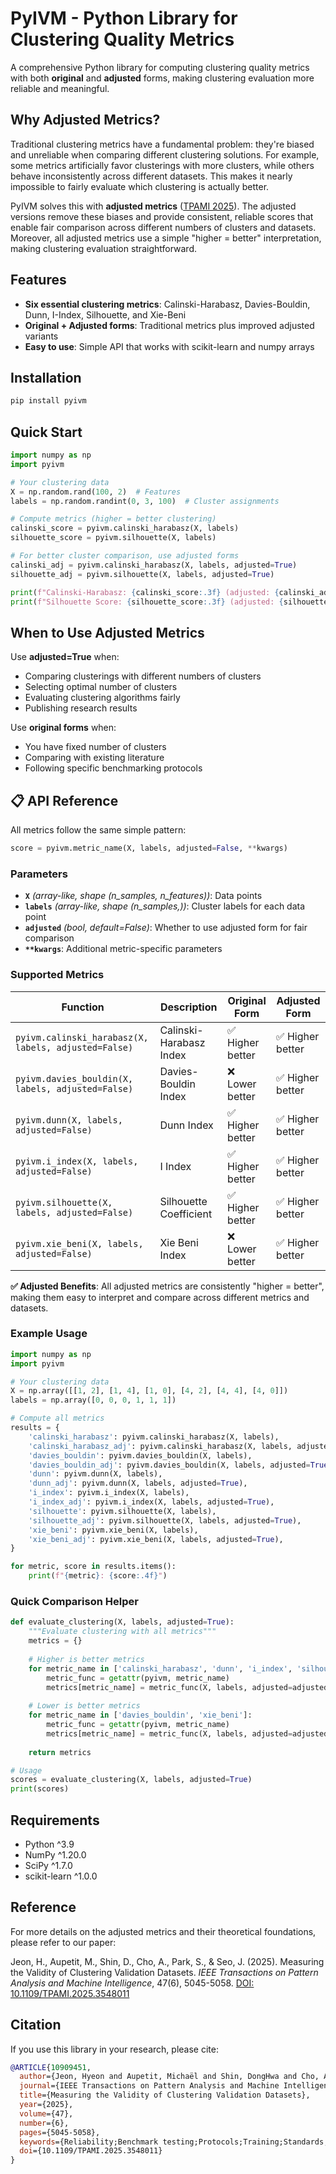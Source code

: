 # PyIVM - Python Library for Clustering Quality Metrics

A comprehensive Python library for computing clustering quality metrics with both **original** and **adjusted** forms, making clustering evaluation more reliable and meaningful.

## Why Adjusted Metrics?

Traditional clustering metrics have a fundamental problem: they're biased and unreliable when comparing different clustering solutions. For example, some metrics artificially favor clusterings with more clusters, while others behave inconsistently across different datasets. This makes it nearly impossible to fairly evaluate which clustering is actually better.

PyIVM solves this with **adjusted metrics** (<a href="https://www.hyeonjeon.com/assets/pdf/jeon25tpami.pdf" target="_blank">TPAMI 2025</a>). The adjusted versions remove these biases and provide consistent, reliable scores that enable fair comparison across different numbers of clusters and datasets. Moreover, all adjusted metrics use a simple "higher = better" interpretation, making clustering evaluation straightforward.

## Features

- **Six essential clustering metrics**: Calinski-Harabasz, Davies-Bouldin, Dunn, I-Index, Silhouette, and Xie-Beni
- **Original + Adjusted forms**: Traditional metrics plus improved adjusted variants
- **Easy to use**: Simple API that works with scikit-learn and numpy arrays

## Installation

```bash
pip install pyivm
```

## Quick Start

```python
import numpy as np
import pyivm

# Your clustering data
X = np.random.rand(100, 2)  # Features
labels = np.random.randint(0, 3, 100)  # Cluster assignments

# Compute metrics (higher = better clustering)
calinski_score = pyivm.calinski_harabasz(X, labels)
silhouette_score = pyivm.silhouette(X, labels)

# For better cluster comparison, use adjusted forms
calinski_adj = pyivm.calinski_harabasz(X, labels, adjusted=True)
silhouette_adj = pyivm.silhouette(X, labels, adjusted=True)

print(f"Calinski-Harabasz: {calinski_score:.3f} (adjusted: {calinski_adj:.3f})")
print(f"Silhouette Score: {silhouette_score:.3f} (adjusted: {silhouette_adj:.3f})")
```

## When to Use Adjusted Metrics

Use **adjusted=True** when:
- Comparing clusterings with different numbers of clusters
- Selecting optimal number of clusters
- Evaluating clustering algorithms fairly
- Publishing research results

Use **original forms** when:
- You have fixed number of clusters
- Comparing with existing literature
- Following specific benchmarking protocols

## 📋 API Reference

All metrics follow the same simple pattern:

```python
score = pyivm.metric_name(X, labels, adjusted=False, **kwargs)
```

### Parameters
- **`X`** *(array-like, shape (n_samples, n_features))*: Data points
- **`labels`** *(array-like, shape (n_samples,))*: Cluster labels for each data point
- **`adjusted`** *(bool, default=False)*: Whether to use adjusted form for fair comparison
- **`**kwargs`**: Additional metric-specific parameters

### Supported Metrics

| Function | Description | Original Form | Adjusted Form |
|----------|-------------|---------------|---------------|
| `pyivm.calinski_harabasz(X, labels, adjusted=False)` | Calinski-Harabasz Index | ✅ Higher better | ✅ Higher better |
| `pyivm.davies_bouldin(X, labels, adjusted=False)` | Davies-Bouldin Index | ❌ Lower better | ✅ Higher better |
| `pyivm.dunn(X, labels, adjusted=False)` | Dunn Index | ✅ Higher better | ✅ Higher better |
| `pyivm.i_index(X, labels, adjusted=False)` | I Index | ✅ Higher better | ✅ Higher better |
| `pyivm.silhouette(X, labels, adjusted=False)` | Silhouette Coefficient | ✅ Higher better | ✅ Higher better |
| `pyivm.xie_beni(X, labels, adjusted=False)` | Xie Beni Index | ❌ Lower better | ✅ Higher better |

**✅ Adjusted Benefits**: All adjusted metrics are consistently "higher = better", making them easy to interpret and compare across different metrics and datasets.

### Example Usage

```python
import numpy as np
import pyivm

# Your clustering data
X = np.array([[1, 2], [1, 4], [1, 0], [4, 2], [4, 4], [4, 0]])
labels = np.array([0, 0, 0, 1, 1, 1])

# Compute all metrics
results = {
    'calinski_harabasz': pyivm.calinski_harabasz(X, labels),
    'calinski_harabasz_adj': pyivm.calinski_harabasz(X, labels, adjusted=True),
    'davies_bouldin': pyivm.davies_bouldin(X, labels),
    'davies_bouldin_adj': pyivm.davies_bouldin(X, labels, adjusted=True),
    'dunn': pyivm.dunn(X, labels),
    'dunn_adj': pyivm.dunn(X, labels, adjusted=True),
    'i_index': pyivm.i_index(X, labels),
    'i_index_adj': pyivm.i_index(X, labels, adjusted=True),
    'silhouette': pyivm.silhouette(X, labels),
    'silhouette_adj': pyivm.silhouette(X, labels, adjusted=True),
    'xie_beni': pyivm.xie_beni(X, labels),
    'xie_beni_adj': pyivm.xie_beni(X, labels, adjusted=True),
}

for metric, score in results.items():
    print(f"{metric}: {score:.4f}")
```

### Quick Comparison Helper

```python
def evaluate_clustering(X, labels, adjusted=True):
    """Evaluate clustering with all metrics"""
    metrics = {}
    
    # Higher is better metrics
    for metric_name in ['calinski_harabasz', 'dunn', 'i_index', 'silhouette']:
        metric_func = getattr(pyivm, metric_name)
        metrics[metric_name] = metric_func(X, labels, adjusted=adjusted)
    
    # Lower is better metrics
    for metric_name in ['davies_bouldin', 'xie_beni']:
        metric_func = getattr(pyivm, metric_name)
        metrics[metric_name] = metric_func(X, labels, adjusted=adjusted)
    
    return metrics

# Usage
scores = evaluate_clustering(X, labels, adjusted=True)
print(scores)
```

## Requirements

- Python ^3.9
- NumPy ^1.20.0
- SciPy ^1.7.0
- scikit-learn ^1.0.0

## Reference

For more details on the adjusted metrics and their theoretical foundations, please refer to our paper:

Jeon, H., Aupetit, M., Shin, D., Cho, A., Park, S., & Seo, J. (2025). Measuring the Validity of Clustering Validation Datasets. *IEEE Transactions on Pattern Analysis and Machine Intelligence*, 47(6), 5045-5058. [DOI: 10.1109/TPAMI.2025.3548011](https://doi.org/10.1109/TPAMI.2025.3548011)

## Citation

If you use this library in your research, please cite:

```bibtex
@ARTICLE{10909451,
  author={Jeon, Hyeon and Aupetit, Michaël and Shin, DongHwa and Cho, Aeri and Park, Seokhyeon and Seo, Jinwook},
  journal={IEEE Transactions on Pattern Analysis and Machine Intelligence}, 
  title={Measuring the Validity of Clustering Validation Datasets}, 
  year={2025},
  volume={47},
  number={6},
  pages={5045-5058},
  keywords={Reliability;Benchmark testing;Protocols;Training;Standards;Size measurement;Mutual information;Indexes;Electronic mail;Data mining;Clustering;clustering validation;internal clustering validation;external clustering validation;clustering benchmark},
  doi={10.1109/TPAMI.2025.3548011}
}
```